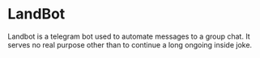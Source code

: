 # LandBot

Landbot is a telegram bot used to automate messages to a group chat. It serves no real purpose other than to continue a long ongoing inside joke.
